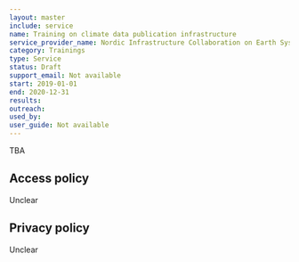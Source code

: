 ```yaml
---
layout: master
include: service
name: Training on climate data publication infrastructure
service_provider_name: Nordic Infrastructure Collaboration on Earth System Tools
category: Trainings
type: Service
status: Draft
support_email: Not available
start: 2019-01-01
end: 2020-12-31
results:
outreach:
used_by: 
user_guide: Not available
---
```

TBA

## Access policy
Unclear

## Privacy policy
Unclear
